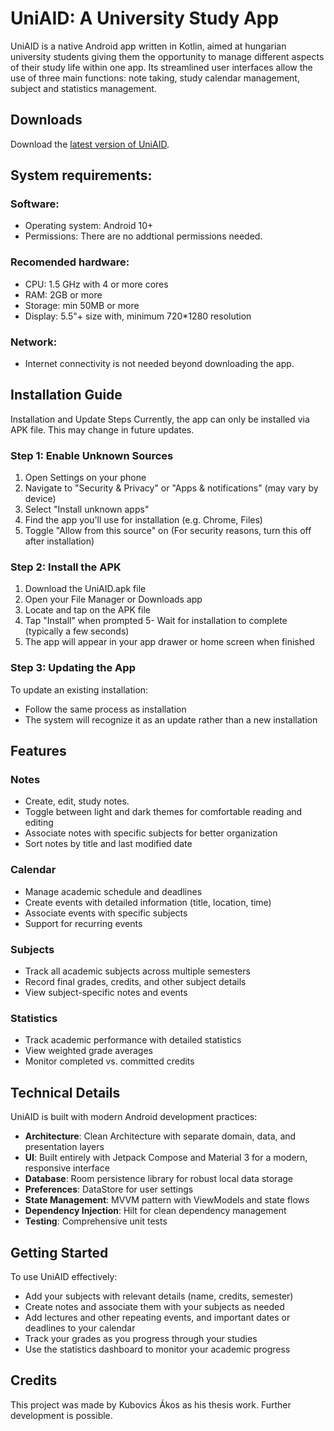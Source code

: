 # UniAID: A University Study App
UniAID is a native Android app written in Kotlin, aimed at hungarian university students giving them the opportunity to manage different aspects of their study life within one app. Its streamlined user interfaces allow the use of three main functions: note taking, study calendar management, subject and statistics management.

## Downloads

Download the [latest version of UniAID](https://github.com/kubovicsakos/UniAID/releases/latest).

## System requirements:
### Software:
- Operating system: Android 10+
- Permissions: There are no addtional permissions needed.
### Recomended hardware: 
- CPU: 1.5 GHz with 4 or more cores 
- RAM: 2GB or more
- Storage: min 50MB or more
- Display: 5.5"+ size with, minimum 720*1280 resolution
### Network:
- Internet connectivity is not needed beyond downloading the app.

## Installation Guide
Installation and Update Steps
Currently, the app can only be installed via APK file. This may change in future updates.

### Step 1: Enable Unknown Sources
1. Open Settings on your phone
2. Navigate to "Security & Privacy" or "Apps & notifications" (may vary by device)
3. Select "Install unknown apps"
4. Find the app you'll use for installation (e.g. Chrome, Files)
5. Toggle "Allow from this source" on (For security reasons, turn this off after installation)
### Step 2: Install the APK
1. Download the UniAID.apk file
2. Open your File Manager or Downloads app
3. Locate and tap on the APK file
4. Tap "Install" when prompted
5- Wait for installation to complete (typically a few seconds)
6. The app will appear in your app drawer or home screen when finished
### Step 3: Updating the App
To update an existing installation:

- Follow the same process as installation
- The system will recognize it as an update rather than a new installation

## Features
### Notes
- Create, edit, study notes. 
- Toggle between light and dark themes for comfortable reading and editing
- Associate notes with specific subjects for better organization
- Sort notes by title and last modified date
### Calendar
- Manage academic schedule and deadlines
- Create events with detailed information (title, location, time)
- Associate events with specific subjects
- Support for recurring events
### Subjects
- Track all academic subjects across multiple semesters
- Record final grades, credits, and other subject details
- View subject-specific notes and events
### Statistics
- Track academic performance with detailed statistics
- View weighted grade averages
- Monitor completed vs. committed credits
## Technical Details
UniAID is built with modern Android development practices:

- **Architecture**: Clean Architecture with separate domain, data, and presentation layers
- **UI**: Built entirely with Jetpack Compose and Material 3 for a modern, responsive interface
- **Database**: Room persistence library for robust local data storage
- **Preferences**: DataStore for user settings
- **State Management**: MVVM pattern with ViewModels and state flows
- **Dependency Injection**: Hilt for clean dependency management
- **Testing**: Comprehensive unit tests

## Getting Started
To use UniAID effectively:

- Add your subjects with relevant details (name, credits, semester)
- Create notes and associate them with your subjects as needed
- Add lectures and other repeating events, and important dates or deadlines to your calendar
- Track your grades as you progress through your studies
- Use the statistics dashboard to monitor your academic progress

## Credits

This project was made by Kubovics Ákos as his thesis work. Further development is possible.
